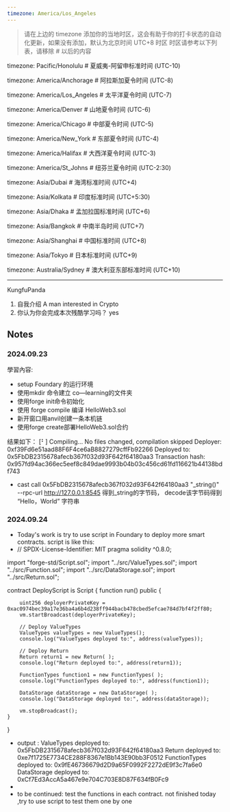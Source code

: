 ```yaml
---
timezone: America/Los_Angeles
---
```


> 请在上边的 timezone 添加你的当地时区，这会有助于你的打卡状态的自动化更新，如果没有添加，默认为北京时间 UTC+8 时区
> 时区请参考以下列表，请移除 # 以后的内容

timezone: Pacific/Honolulu # 夏威夷-阿留申标准时间 (UTC-10)

timezone: America/Anchorage # 阿拉斯加夏令时间 (UTC-8)

timezone: America/Los_Angeles # 太平洋夏令时间 (UTC-7)

timezone: America/Denver # 山地夏令时间 (UTC-6)

timezone: America/Chicago # 中部夏令时间 (UTC-5)

timezone: America/New_York # 东部夏令时间 (UTC-4)

timezone: America/Halifax # 大西洋夏令时间 (UTC-3)

timezone: America/St_Johns # 纽芬兰夏令时间 (UTC-2:30)

timezone: Asia/Dubai # 海湾标准时间 (UTC+4)

timezone: Asia/Kolkata # 印度标准时间 (UTC+5:30)

timezone: Asia/Dhaka # 孟加拉国标准时间 (UTC+6)

timezone: Asia/Bangkok # 中南半岛时间 (UTC+7)

timezone: Asia/Shanghai # 中国标准时间 (UTC+8)

timezone: Asia/Tokyo # 日本标准时间 (UTC+9)

timezone: Australia/Sydney # 澳大利亚东部标准时间 (UTC+10)

---

KungfuPanda

1. 自我介绍
   A man interested in Crypto
2. 你认为你会完成本次残酷学习吗？
   yes
## Notes

<!-- Content_START -->

### 2024.09.23

學習內容: 
- setup Foundary 的运行环境
- 使用mkdir 命令建立 co—learning的文件夹
- 使用forge init命令初始化
- 使用 forge compile 编译 HelloWeb3.sol
- 新开窗口用anvil创建一条本机链
- 使用forge create部署HelloWeb3.sol合约

结果如下：
[⠃] Compiling...
No files changed, compilation skipped
Deployer: 0xf39Fd6e51aad88F6F4ce6aB8827279cffFb92266
Deployed to: 0x5FbDB2315678afecb367f032d93F642f64180aa3
Transaction hash: 0x957fd94ac366ec5eef8c849dae9993b04b03c456cd61fd116621b44138bdf743

- cast call 0x5FbDB2315678afecb367f032d93F642f64180aa3 "_string()" --rpc-url http://127.0.0.1:8545
  得到_string的字节码， decode该字节码得到 “Hello，World” 字符串

### 2024.09.24
- Today's work is try to use script in Foundary to deploy more smart contracts. script is like this:
- // SPDX-License-Identifier: MIT
pragma solidity ^0.8.0;

import "forge-std/Script.sol";
import "../src/ValueTypes.sol";
import "../src/Function.sol";
import "../src/DataStorage.sol";
import "../src/Return.sol";

contract DeployScript is Script {
    function run() public {

        uint256 deployerPrivateKey = 0xac0974bec39a17e36ba4a6b4d238ff944bacb478cbed5efcae784d7bf4f2ff80;
        vm.startBroadcast(deployerPrivateKey);

        // Deploy ValueTypes
        ValueTypes valueTypes = new ValueTypes();
        console.log("ValueTypes deployed to:", address(valueTypes));

        // Deploy Return
        Return return1 = new Return( );
        console.log("Return deployed to:", address(return1));

        FunctionTypes function1 = new FunctionTypes( );
        console.log("FunctionTypes deployed to:", address(function1));
        
        DataStorage dataStorage = new DataStorage( );
        console.log("DataStorage deployed to:", address(dataStorage));
        
        vm.stopBroadcast();
    }
}

- output :
  ValueTypes deployed to: 0x5FbDB2315678afecb367f032d93F642f64180aa3
  Return deployed to: 0xe7f1725E7734CE288F8367e1Bb143E90bb3F0512
  FunctionTypes deployed to: 0x9fE46736679d2D9a65F0992F2272dE9f3c7fa6e0
  DataStorage deployed to: 0xCf7Ed3AccA5a467e9e704C703E8D87F634fB0Fc9
- 
- to be continued: test the functions in each contract. not finished today ,try to use script to test them one by one 

  

    
<!-- Content_END -->
